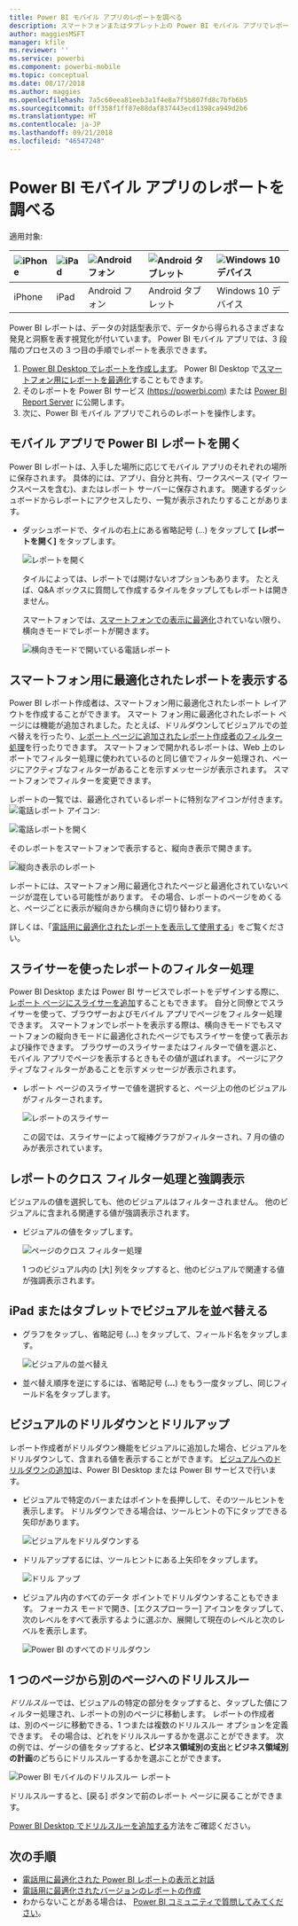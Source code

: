 ```yaml
---
title: Power BI モバイル アプリのレポートを調べる
description: スマートフォンまたはタブレット上の Power BI モバイル アプリでレポートを表示および操作する方法について説明します。 Power BI サービスまたは Power BI Desktop でレポートを作成し、モバイル アプリで操作します。
author: maggiesMSFT
manager: kfile
ms.reviewer: ''
ms.service: powerbi
ms.component: powerbi-mobile
ms.topic: conceptual
ms.date: 08/17/2018
ms.author: maggies
ms.openlocfilehash: 7a5c60eea81eeb3a1f4e8a7f5b807fd8c7bfb6b5
ms.sourcegitcommit: 0ff358f1ff87e88daf837443ecd1398ca949d2b6
ms.translationtype: HT
ms.contentlocale: ja-JP
ms.lasthandoff: 09/21/2018
ms.locfileid: "46547248"
---
```

# <a name="explore-reports-in-the-power-bi-mobile-apps"></a>Power BI モバイル アプリのレポートを調べる
適用対象:

| ![iPhone](././media/mobile-reports-in-the-mobile-apps/ios-logo-40-px.png) | ![iPad](././media/mobile-reports-in-the-mobile-apps/ios-logo-40-px.png) | ![Android フォン](././media/mobile-reports-in-the-mobile-apps/android-logo-40-px.png) | ![Android タブレット](././media/mobile-reports-in-the-mobile-apps/android-logo-40-px.png) | ![Windows 10 デバイス](./media/mobile-reports-in-the-mobile-apps/win-10-logo-40-px.png) |
|:--- |:--- |:--- |:--- |:--- |
| iPhone |iPad |Android フォン |Android タブレット |Windows 10 デバイス |

Power BI レポートは、データの対話型表示で、データから得られるさまざまな発見と洞察を表す視覚化が付いています。 Power BI モバイル アプリでは、3 段階のプロセスの 3 つ目の手順でレポートを表示できます。

1. [Power BI Desktop でレポートを作成します](../../desktop-report-view.md)。 Power BI Desktop で[スマートフォン用にレポートを最適化](mobile-apps-view-phone-report.md)することもできます。 
2. そのレポートを Power BI サービス [(https://powerbi.com)](https://powerbi.com) または [Power BI Report Server](../../report-server/get-started.md) に公開します。  
3. 次に、Power BI モバイル アプリでこれらのレポートを操作します。

## <a name="open-a-power-bi-report-in-the-mobile-app"></a>モバイル アプリで Power BI レポートを開く
Power BI レポートは、入手した場所に応じてモバイル アプリのそれぞれの場所に保存されます。 具体的には、アプリ、自分と共有、ワークスペース (マイ ワークスペースを含む)、またはレポート サーバーに保存されます。 関連するダッシュボードからレポートにアクセスしたり、一覧が表示されたりすることがあります。

* ダッシュボードで、タイルの右上にある省略記号 (...) をタップして **[レポートを開く]** をタップします。
  
  ![レポートを開く](./media/mobile-reports-in-the-mobile-apps/power-bi-android-open-report-tile.png)
  
  タイルによっては、レポートでは開けないオプションもあります。 たとえば、Q&A ボックスに質問して作成するタイルをタップしてもレポートは開きません。 
  
  スマートフォンでは、[スマートフォンでの表示に最適化](mobile-reports-in-the-mobile-apps.md#view-reports-optimized-for-phones)されていない限り、横向きモードでレポートが開きます。
  
  ![横向きモードで開いている電話レポート](./media/mobile-reports-in-the-mobile-apps/power-bi-iphone-report-landscape.png)

## <a name="view-reports-optimized-for-phones"></a>スマートフォン用に最適化されたレポートを表示する
Power BI レポート作成者は、スマートフォン用に最適化されたレポート レイアウトを作成することができます。 スマート フォン用に最適化されたレポート ページには機能が追加されました。たとえば、ドリルダウンしてビジュアルでの並べ替えを行ったり、[レポート ページに追加されたレポート作成者のフィルター処理](mobile-apps-view-phone-report.md#filter-the-report-page-on-a-phone)を行ったりできます。 スマートフォンで開かれるレポートは、Web 上のレポートでフィルター処理に使われているのと同じ値でフィルター処理され、ページにアクティブなフィルターがあることを示すメッセージが表示されます。 スマートフォンでフィルターを変更できます。

レポートの一覧では、最適化されているレポートに特別なアイコンが付きます。 ![電話レポート アイコン](./media/mobile-reports-in-the-mobile-apps/power-bi-phone-report-icon.png):

![電話レポートを開く](./media/mobile-reports-in-the-mobile-apps/power-bi-android-phone-report.png)

そのレポートをスマートフォンで表示すると、縦向き表示で開きます。

![縦向き表示のレポート](./media/mobile-reports-in-the-mobile-apps/07-power-bi-phone-report-portrait.png)

 レポートには、スマートフォン用に最適化されたページと最適化されていないページが混在している可能性があります。 その場合、レポートのページをめくると、ページごとに表示が縦向きから横向きに切り替わります。

詳しくは、「[電話用に最適化されたレポートを表示して使用する](mobile-apps-view-phone-report.md)」をご覧ください。

## <a name="use-slicers-to-filter-a-report"></a>スライサーを使ったレポートのフィルター処理
Power BI Desktop または Power BI サービスでレポートをデザインする際に、[レポート ページにスライサーを追加](../../visuals/power-bi-visualization-slicers.md)することもできます。 自分と同僚とでスライサーを使って、ブラウザーおよびモバイル アプリでページをフィルター処理できます。 スマートフォンでレポートを表示する際は、横向きモードでもスマートフォンの縦向きモードに最適化されたページでもスライサーを使って表示および操作できます。 ブラウザーのスライサーまたはフィルターで値を選ぶと、モバイル アプリでページを表示するときもその値が選ばれます。 ページにアクティブなフィルターがあることを示すメッセージが表示されます。  

* レポート ページのスライサーで値を選択すると、ページ上の他のビジュアルがフィルターされます。
  
  ![レポートのスライサー](./media/mobile-reports-in-the-mobile-apps/power-bi-android-tablet-report-slicer.png)
  
  この図では、スライサーによって縦棒グラフがフィルターされ、7 月の値のみが表示されています。

## <a name="cross-filter-and-highlight-a-report"></a>レポートのクロス フィルター処理と強調表示
ビジュアルの値を選択しても、他のビジュアルはフィルターされません。 他のビジュアルに含まれる関連する値が強調表示されます。

* ビジュアルの値をタップします。
  
  ![ページのクロス フィルター処理](./media/mobile-reports-in-the-mobile-apps/power-bi-android-tablet-report-highlight.png)
  
  1 つのビジュアル内の [大] 列をタップすると、他のビジュアルで関連する値が強調表示されます。 

## <a name="sort-a-visual-on-an-ipad-or-a-tablet"></a>iPad またはタブレットでビジュアルを並べ替える
* グラフをタップし、省略記号 (**...**) をタップして、フィールド名をタップします。
  
   ![ビジュアルの並べ替え](./media/mobile-reports-in-the-mobile-apps/power-bi-android-tablet-report-sort.png)
* 並べ替え順序を逆にするには、省略記号 (**...**) をもう一度タップし、同じフィールド名をタップします。

## <a name="drill-down-and-up-in-a-visual"></a>ビジュアルのドリルダウンとドリルアップ
レポート作成者がドリルダウン機能をビジュアルに追加した場合、ビジュアルをドリルダウンして、含まれる値を表示することができます。 [ビジュアルへのドリルダウンの追加](../end-user-drill.md)は、Power BI Desktop または Power BI サービスで行います。 

* ビジュアルで特定のバーまたはポイントを長押しして、そのツールヒントを表示します。 ドリルダウンできる場合は、ツールヒントの下にタップできる矢印があります。 
  
  ![ビジュアルをドリルダウンする](./media/mobile-reports-in-the-mobile-apps/power-bi-mobile-drill-down-tooltip.png)

* ドリルアップするには、ツールヒントにある上矢印をタップします。
  
  ![ドリル アップ](./media/mobile-reports-in-the-mobile-apps/power-bi-mobile-drill-up-tooltip.png)

* ビジュアル内のすべてのデータ ポイントでドリルダウンすることもできます。 フォーカス モードで開き、[エクスプローラー] アイコンをタップして、次のレベルをすべて表示するように選ぶか、展開して現在のレベルと次のレベルを表示します。

   ![Power BI のすべてのドリルダウン](./media/mobile-reports-in-the-mobile-apps/power-bi-drill-down-all.png)

## <a name="drill-through-from-one-page-to-another"></a>1 つのページから別のページへのドリルスルー

*ドリルスルー*では、ビジュアルの特定の部分をタップすると、タップした値にフィルター処理され、レポートの別のページに移動します。 レポートの作成者は、別のページに移動できる、1 つまたは複数のドリルスルー オプションを定義できます。 その場合は、どれをドリルスルーするかを選ぶことができます。 次の例では、ゲージの値をタップすると、**ビジネス領域別の支出**と**ビジネス領域別の計画**のどちらにドリルスルーするかを選ぶことができます。

![Power BI モバイルのドリルスルー レポート](./media/mobile-reports-in-the-mobile-apps/power-bi-mobile-drill-through-it-spent-report.png)

ドリルスルーすると、[戻る] ボタンで前のレポート ページに戻ることができます。

[Power BI Desktop でドリルスルーを追加する](../../desktop-drillthrough.md)方法をご確認ください。

## <a name="next-steps"></a>次の手順
* [電話用に最適化された Power BI レポートの表示と対話](mobile-apps-view-phone-report.md)
* [電話用に最適化されたバージョンのレポートの作成](../../desktop-create-phone-report.md)
* わからないことがある場合は、 [Power BI コミュニティで質問してみてください](http://community.powerbi.com/)。

